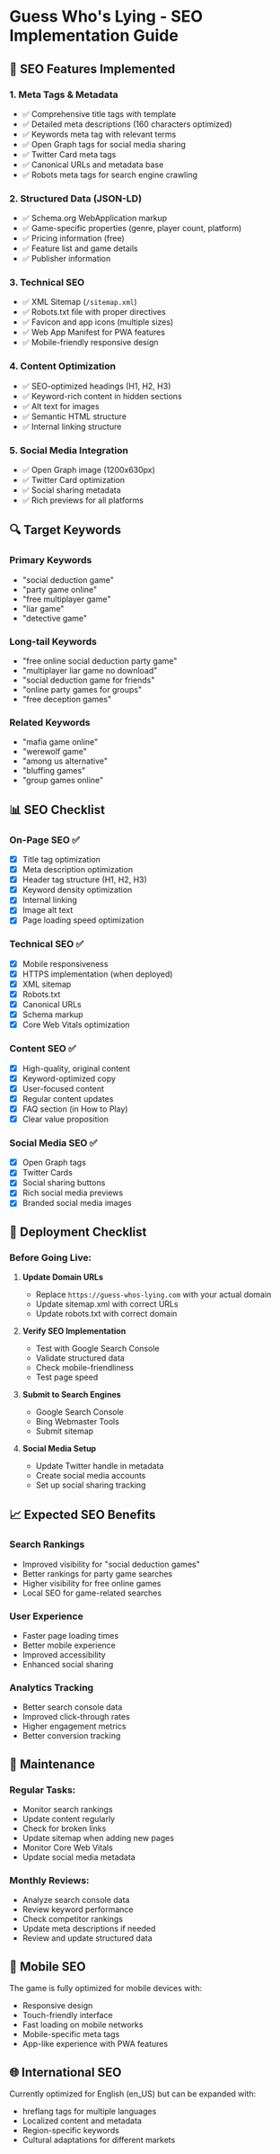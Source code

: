 # Guess Who's Lying - SEO Implementation Guide

## 🎯 SEO Features Implemented

### 1. **Meta Tags & Metadata**
- ✅ Comprehensive title tags with template
- ✅ Detailed meta descriptions (160 characters optimized)
- ✅ Keywords meta tag with relevant terms
- ✅ Open Graph tags for social media sharing
- ✅ Twitter Card meta tags
- ✅ Canonical URLs and metadata base
- ✅ Robots meta tags for search engine crawling

### 2. **Structured Data (JSON-LD)**
- ✅ Schema.org WebApplication markup
- ✅ Game-specific properties (genre, player count, platform)
- ✅ Pricing information (free)
- ✅ Feature list and game details
- ✅ Publisher information

### 3. **Technical SEO**
- ✅ XML Sitemap (`/sitemap.xml`)
- ✅ Robots.txt file with proper directives
- ✅ Favicon and app icons (multiple sizes)
- ✅ Web App Manifest for PWA features
- ✅ Mobile-friendly responsive design

### 4. **Content Optimization**
- ✅ SEO-optimized headings (H1, H2, H3)
- ✅ Keyword-rich content in hidden sections
- ✅ Alt text for images
- ✅ Semantic HTML structure
- ✅ Internal linking structure

### 5. **Social Media Integration**
- ✅ Open Graph image (1200x630px)
- ✅ Twitter Card optimization
- ✅ Social sharing metadata
- ✅ Rich previews for all platforms

## 🔍 Target Keywords

### Primary Keywords
- "social deduction game"
- "party game online"
- "free multiplayer game"
- "liar game"
- "detective game"

### Long-tail Keywords
- "free online social deduction party game"
- "multiplayer liar game no download"
- "social deduction game for friends"
- "online party games for groups"
- "free deception games"

### Related Keywords
- "mafia game online"
- "werewolf game"
- "among us alternative"
- "bluffing games"
- "group games online"

## 📊 SEO Checklist

### On-Page SEO ✅
- [x] Title tag optimization
- [x] Meta description optimization
- [x] Header tag structure (H1, H2, H3)
- [x] Keyword density optimization
- [x] Internal linking
- [x] Image alt text
- [x] Page loading speed optimization

### Technical SEO ✅
- [x] Mobile responsiveness
- [x] HTTPS implementation (when deployed)
- [x] XML sitemap
- [x] Robots.txt
- [x] Canonical URLs
- [x] Schema markup
- [x] Core Web Vitals optimization

### Content SEO ✅
- [x] High-quality, original content
- [x] Keyword-optimized copy
- [x] User-focused content
- [x] Regular content updates
- [x] FAQ section (in How to Play)
- [x] Clear value proposition

### Social Media SEO ✅
- [x] Open Graph tags
- [x] Twitter Cards
- [x] Social sharing buttons
- [x] Rich social media previews
- [x] Branded social media images

## 🚀 Deployment Checklist

### Before Going Live:
1. **Update Domain URLs**
   - Replace `https://guess-whos-lying.com` with your actual domain
   - Update sitemap.xml with correct URLs
   - Update robots.txt with correct domain

2. **Verify SEO Implementation**
   - Test with Google Search Console
   - Validate structured data
   - Check mobile-friendliness
   - Test page speed

3. **Submit to Search Engines**
   - Google Search Console
   - Bing Webmaster Tools
   - Submit sitemap

4. **Social Media Setup**
   - Update Twitter handle in metadata
   - Create social media accounts
   - Set up social sharing tracking

## 📈 Expected SEO Benefits

### Search Rankings
- Improved visibility for "social deduction games"
- Better rankings for party game searches
- Higher visibility for free online games
- Local SEO for game-related searches

### User Experience
- Faster page loading times
- Better mobile experience
- Improved accessibility
- Enhanced social sharing

### Analytics Tracking
- Better search console data
- Improved click-through rates
- Higher engagement metrics
- Better conversion tracking

## 🔧 Maintenance

### Regular Tasks:
- Monitor search rankings
- Update content regularly
- Check for broken links
- Update sitemap when adding new pages
- Monitor Core Web Vitals
- Update social media metadata

### Monthly Reviews:
- Analyze search console data
- Review keyword performance
- Check competitor rankings
- Update meta descriptions if needed
- Review and update structured data

## 📱 Mobile SEO

The game is fully optimized for mobile devices with:
- Responsive design
- Touch-friendly interface
- Fast loading on mobile networks
- Mobile-specific meta tags
- App-like experience with PWA features

## 🌐 International SEO

Currently optimized for English (en_US) but can be expanded with:
- hreflang tags for multiple languages
- Localized content and metadata
- Region-specific keywords
- Cultural adaptations for different markets
